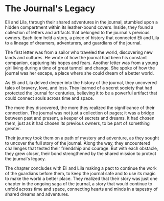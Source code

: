 # The Journal's Legacy

Eli and Lila, through their shared adventures in the journal, stumbled upon a hidden compartment within its leather-bound covers. Inside, they found a collection of letters and artifacts that belonged to the journal's previous owners. Each item held a story, a piece of history that connected Eli and Lila to a lineage of dreamers, adventurers, and guardians of the journal.

The first letter was from a sailor who traveled the world, discovering new lands and cultures. He wrote of how the journal had been his constant companion, capturing his hopes and fears. Another letter was from a young girl living during a time of great turmoil and change. She spoke of how the journal was her escape, a place where she could dream of a better world.

As Eli and Lila delved deeper into the history of the journal, they uncovered tales of bravery, love, and loss. They learned of a secret society that had protected the journal for centuries, believing it to be a powerful artifact that could connect souls across time and space.

The more they discovered, the more they realized the significance of their connection. The journal was not just a collection of pages; it was a bridge between past and present, a keeper of secrets and dreams. It had chosen them, just as it had chosen its previous owners, to be part of something greater.

Their journey took them on a path of mystery and adventure, as they sought to uncover the full story of the journal. Along the way, they encountered challenges that tested their friendship and courage. But with each obstacle, they grew closer, their bond strengthened by the shared mission to protect the journal's legacy.

The chapter concludes with Eli and Lila making a pact to continue the work of the guardians before them, to keep the journal safe and to use its magic to make the world a better place. They realized that their story was just one chapter in the ongoing saga of the journal, a story that would continue to unfold across time and space, connecting hearts and minds in a tapestry of shared dreams and adventures.
